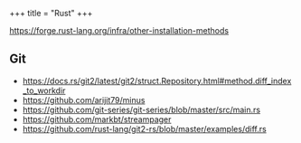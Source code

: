 +++
title = "Rust"
+++

<https://forge.rust-lang.org/infra/other-installation-methods>

## Git

- <https://docs.rs/git2/latest/git2/struct.Repository.html#method.diff_index_to_workdir>
- <https://github.com/arijit79/minus>
- <https://github.com/git-series/git-series/blob/master/src/main.rs>
- <https://github.com/markbt/streampager>
- <https://github.com/rust-lang/git2-rs/blob/master/examples/diff.rs>
